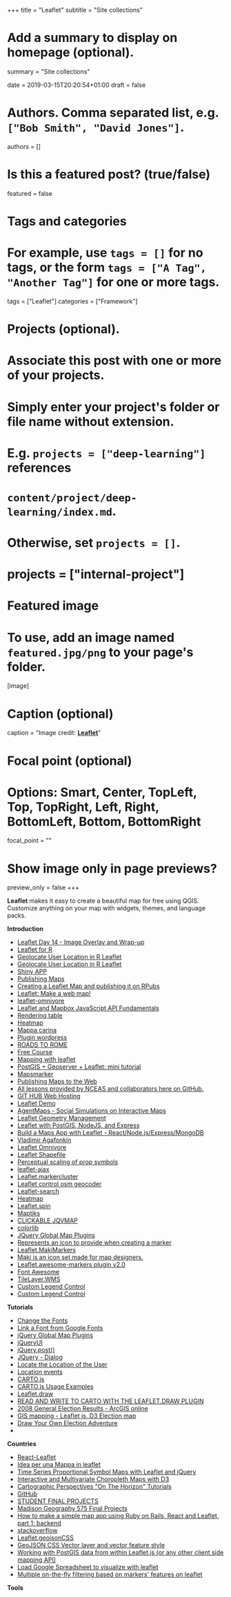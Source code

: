+++
title = "Leaflet"
subtitle = "Site collections"

# Add a summary to display on homepage (optional).
summary = "Site collections"

date = 2019-03-15T20:20:54+01:00
draft = false

# Authors. Comma separated list, e.g. `["Bob Smith", "David Jones"]`.
authors = []

# Is this a featured post? (true/false)
featured = false

# Tags and categories
# For example, use `tags = []` for no tags, or the form `tags = ["A Tag", "Another Tag"]` for one or more tags.
tags = ["Leaflet"]
categories = ["Framework"]

# Projects (optional).
#   Associate this post with one or more of your projects.
#   Simply enter your project's folder or file name without extension.
#   E.g. `projects = ["deep-learning"]` references
#   `content/project/deep-learning/index.md`.
#   Otherwise, set `projects = []`.
# projects = ["internal-project"]

# Featured image
# To use, add an image named `featured.jpg/png` to your page's folder.
[image]
  # Caption (optional)
  caption = "Image credit: [**Leaflet**](https://leafletjs.com/)"

  # Focal point (optional)
  # Options: Smart, Center, TopLeft, Top, TopRight, Left, Right, BottomLeft, Bottom, BottomRight
  focal_point = ""

  # Show image only in page previews?
  preview_only = false
+++

**Leaflet** makes it easy to create a beautiful map for free using QGIS. Customize anything on your map with widgets, themes, and language packs.


**Introduction**

- [Leaflet Day 14 - Image Overlay and Wrap-up](http://spatialgalaxy.net/2019/02/11/leaflet-day-14-image-overlay-and-wrap-up/)
- [Leaflet for R](https://rstudio.github.io/leaflet/shiny.html)
- [Geolocate User Location in R Leaflet](https://github.com/AugustT/shiny_geolocation)
- [Geolocate User Location in R Leaflet](https://groups.google.com/forum/#!topic/shiny-discuss/TZXXoBbUfBY)
- [Shiny APP](http://www.kimberlycoffey.com/blog/2016/2/13/mlz90wjw0k76446xkg262prvjp0l8u)
- [Publishing Maps](https://nceas.github.io/oss-lessons/publishing-maps-to-the-web-in-r/publishing-maps-to-the-web-in-r.html)
- [Creating a Leaflet Map and publishing it on RPubs](http://bl.ocks.org/pattyf/raw/3bc3a95a3047f132b253eec4250fabca/)
- [Leaflet: Make a web map!](https://maptimeboston.github.io/leaflet-intro/)
- [leaflet-omnivore](https://github.com/mapbox/leaflet-omnivore)
- [Leaflet and Mapbox JavaScript API Fundamentals](https://github.com/geografa/foss4g2014-workshops/blob/master/Leaflet-and-Mapbox-JavaScript-API-Fundamentals.md)
- [Rendering table](https://stackoverflow.com/questions/49938532/r-possible-to-create-a-leaflet-map-and-a-rendering-table-without-shiny)
- [Heatmap](https://www.nicoladeinnocentis.it/heatmap-leaflet)
- [Mappa carina](http://gisteckno.com/pmc/)
- [Plugin wordpress](https://www.mapsmarker.com/kb/user-guide/switch2osm/)
- [ROADS TO ROME](http://roadstorome.moovellab.com/about)
- [Free Course](http://www.geog.leeds.ac.uk/courses/postgrad/web/info/reading/)
- [Mapping with leaflet](https://github.com/petermooney/foss4VGI/blob/master/MappingWithLeaflet/Visualing_VGI_With_Leaflet_PeterMooney.pdf)
- [PostGIS + Geoserver + Leaflet: mini tutorial](https://www.nicoladeinnocentis.it/postgis-geoserver-leaflet-mini-tutorial)
- [Mapsmarker](https://demo.mapsmarker.com/)
- [Publishing Maps to the Web](https://nceas.github.io/oss-lessons/publishing-maps-to-the-web-in-r/publishing-maps-to-the-web-in-r.html)
- [All lessons provided by NCEAS and collaborators here on GitHub.](https://nceas.github.io/oss-2017/lessons.html)
- [GIT HUB Web Hosting](https://gis.ucar.edu/github-web-hosting)
- [Leaflet Demo](http://luxembourgjs.github.io/leaflet-demo/#/)
- [AgentMaps - Social Simulations on Interactive Maps](https://github.com/noncomputable/AgentMaps)
- [Leaflet Geometry Management](https://github.com/codeofsumit/leaflet.pm)
- [Leaflet with PostGIS, NodeJS, and Express](http://duspviz.mit.edu/web-map-workshop/leaflet_nodejs_postgis/)
- [Build a Maps App with Leaflet - React/Node.js/Express/MongoDB](https://www.youtube.com/watch?v=J7pFiXh-ydA)
- [Vladimir Agafonkin](https://agafonkin.com/)
- [Leaflet Omnivore](https://github.com/mapbox/leaflet-omnivore)
- [Leaflet Shapefile](https://github.com/calvinmetcalf/leaflet.shapefile)
- [Perceptual scaling of prop symbols](http://bl.ocks.org/rgdonohue/bb2fdafab5ee7532df52)
- [leaflet-ajax](https://github.com/calvinmetcalf/leaflet-ajax)
- [Leaflet.markercluster](https://github.com/Leaflet/Leaflet.markercluster)
- [Leaflet control osm geocoder](https://github.com/k4r573n/leaflet-control-osm-geocoder)
- [Leaflet-search](https://github.com/stefanocudini/leaflet-search)
- [Heatmap](https://www.patrick-wied.at/static/heatmapjs/example-heatmap-leaflet.html)
- [Leaflet.spin](https://github.com/makinacorpus/Leaflet.Spin)
- [Maptiks](https://maptiks.com/)
- [CLICKABLE JQVMAP](https://www.10bestdesign.com/jqvmap/)
- [colorlib](https://colorlib.com/wp/jquery-map-plugins/)
- [JQuery Global Map Plugins](https://www.sitepoint.com/10-jquery-global-map-plugins/)
- [Represents an icon to provide when creating a marker](https://leafletjs.com/reference-1.4.0.html#icon)
- [Leaflet.MakiMarkers](https://github.com/jseppi/Leaflet.MakiMarkers)
- [Maki is an icon set made for map designers.](https://labs.mapbox.com/maki-icons/)
- [Leaflet.awesome-markers plugin v2.0](https://github.com/lvoogdt/Leaflet.awesome-markers)
- [Font Awesome](https://fontawesome.com/?from=io)
- [TileLayer.WMS](https://leafletjs.com/reference-1.4.0.html#tilelayer-wms)
- [Custom Legend Control](https://leafletjs.com/examples/choropleth/#custom-legend-control)
- [Custom Legend Control](http://duspviz.mit.edu/web-map-workshop/map-symbolization/)


**Tutorials**

- [Change the Fonts](https://www.w3schools.com/css/css_font.asp)
- [Link a Font from Google Fonts](https://fonts.google.com/)
- [jQuery Global Map Plugins](https://api.jquery.com/category/events/)
- [jQueryUI](http://jqueryui.com/)
- [jQuery.post()](https://api.jquery.com/jquery.post/)
- [JQuery - Dialog](https://jqueryui.com/dialog/#modal-form)
- [Locate the Location of the User](https://leafletjs.com/reference-1.4.0.html#map-locate)
- [Location events](https://leafletjs.com/reference-1.4.0.html#map-locationerror)
- [CARTO.js](https://carto.com/developers/carto-js/v3/)
- [CARTO.js Usage Examples](https://carto.com/developers/carto-js/v3/guides/getting-started/)
- [Leaflet.draw](https://github.com/Leaflet/Leaflet.draw)
- [READ AND WRITE TO CARTO WITH THE LEAFLET.DRAW PLUGIN](https://carto.com/blog/read-and-write-to-cartodb-with-the-leaflet-draw-plugin/)
- [2008 General Election Results - ArcGIS online](http://statelocaltryit.maps.arcgis.com/apps/webappviewer/index.html?id=5963b160d84f4a27976fc529076699da)
- [GIS mapping - Leaflet js, D3 Election map](https://drive.google.com/drive/u/1/folders/1wvByp34vOmvJQgH5p38qPbRJU1nj8C7n)
- [Draw Your Own Election Adventure](https://source.opennews.org/articles/draw-your-own-election-adventure/)
- []()


**Countries**

- [React-Leaflet](https://react-leaflet.js.org/docs/en/intro.html)
- [Idea per una Mappa in leaflet](https://www.strava.com/heatmap#7.00/-120.90000/38.36000/hot/all)
- [Time Series Proportional Symbol Maps with Leaflet and jQuery](http://www.cartographicperspectives.org/index.php/journal/article/view/cp76-donohue-et-al/1307)
- [Interactive and Multivariate Choropleth Maps with D3](http://www.cartographicperspectives.org/index.php/journal/article/view/cp78-sack-et-al/1359)
- [Cartographic Perspectives "On The Horizon" Tutorials](https://github.com/uwcart/cartographic-perspectives)
- [GitHub](https://github.com/uwcart)
- [STUDENT FINAL PROJECTS](https://geography.wisc.edu/geography-575-spring-2017/)
- [Madison Geography 575 Final Projects](http://geog575-spring2016.github.io/)
- [How to make a simple map app using Ruby on Rails, React and Leaflet, part 1: backend](https://medium.com/@anaharris/how-to-make-a-simple-map-app-using-ruby-on-rails-react-and-leaflet-part-1-backend-cc4d285d9008)
- [stackoverflow](https://stackoverflow.com/search?q=leaflet)
- [Leaflet.geojsonCSS](https://jmmluna.github.io/Leaflet.geojsonCSS/)
- [GeoJSON CSS Vector layer and vector feature style](https://jmmluna.github.io/Leaflet.geojsonCSS/demo-layer-and-feature-style/demo.html)
- [Working with PostGIS data from within Leaflet.js (or any other client side mapping API)](http://millermountain.com/geospatialblog/2018/06/26/postgis-data-in-leaflet/)
- [Load Google Spreadsheet to visualize with leaflet](https://stackoverflow.com/questions/19209969/load-google-spreadsheet-to-visualize-with-leaflet)
- [Multiple on-the-fly filtering based on markers' features on leaflet](https://gis.stackexchange.com/questions/307985/multiple-on-the-fly-filtering-based-on-markers-features-on-leaflet)


**Tools**
